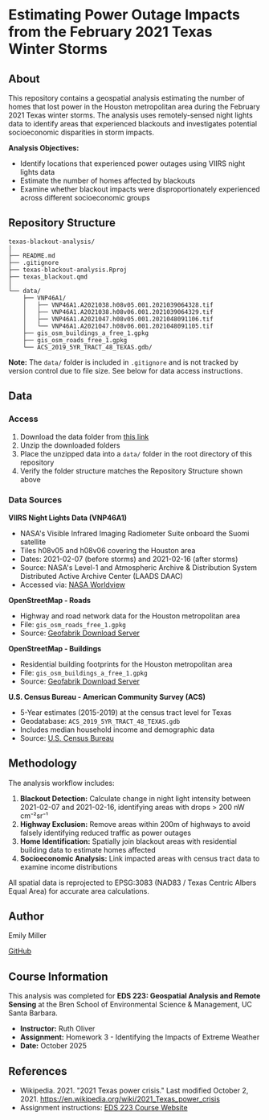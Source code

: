 # Estimating Power Outage Impacts from the February 2021 Texas Winter Storms

## About

This repository contains a geospatial analysis estimating the number of homes that lost power in the Houston metropolitan area during the February 2021 Texas winter storms. The analysis uses remotely-sensed night lights data to identify areas that experienced blackouts and investigates potential socioeconomic disparities in storm impacts.

**Analysis Objectives:**
- Identify locations that experienced power outages using VIIRS night lights data
- Estimate the number of homes affected by blackouts
- Examine whether blackout impacts were disproportionately experienced across different socioeconomic groups

## Repository Structure

```
texas-blackout-analysis/
│
├── README.md
├── .gitignore
├── texas-blackout-analysis.Rproj
├── texas_blackout.qmd
│
└── data/
    ├── VNP46A1/
    │   ├── VNP46A1.A2021038.h08v05.001.2021039064328.tif
    │   ├── VNP46A1.A2021038.h08v06.001.2021039064329.tif
    │   ├── VNP46A1.A2021047.h08v05.001.2021048091106.tif
    │   └── VNP46A1.A2021047.h08v06.001.2021048091105.tif
    ├── gis_osm_buildings_a_free_1.gpkg
    ├── gis_osm_roads_free_1.gpkg
    └── ACS_2019_5YR_TRACT_48_TEXAS.gdb/
```

**Note:** The `data/` folder is included in `.gitignore` and is not tracked by version control due to file size. See below for data access instructions.

## Data

### Access

1. Download the data folder from [this link](https://drive.google.com/file/d/1bTk62xwOzBqWmmT791SbYbHxnCdjmBtw/view?usp=drive_link)
2. Unzip the downloaded folders
3. Place the unzipped data into a `data/` folder in the root directory of this repository
4. Verify the folder structure matches the Repository Structure shown above

### Data Sources

**VIIRS Night Lights Data (VNP46A1)**
- NASA's Visible Infrared Imaging Radiometer Suite onboard the Suomi satellite
- Tiles h08v05 and h08v06 covering the Houston area
- Dates: 2021-02-07 (before storms) and 2021-02-16 (after storms)
- Source: NASA's Level-1 and Atmospheric Archive & Distribution System Distributed Active Archive Center (LAADS DAAC)
- Accessed via: [NASA Worldview](https://worldview.earthdata.nasa.gov/)

**OpenStreetMap - Roads**
- Highway and road network data for the Houston metropolitan area
- File: `gis_osm_roads_free_1.gpkg`
- Source: [Geofabrik Download Server](https://download.geofabrik.de/)

**OpenStreetMap - Buildings**
- Residential building footprints for the Houston metropolitan area
- File: `gis_osm_buildings_a_free_1.gpkg`
- Source: [Geofabrik Download Server](https://download.geofabrik.de/)

**U.S. Census Bureau - American Community Survey (ACS)**
- 5-Year estimates (2015-2019) at the census tract level for Texas
- Geodatabase: `ACS_2019_5YR_TRACT_48_TEXAS.gdb`
- Includes median household income and demographic data
- Source: [U.S. Census Bureau](https://www.census.gov/programs-surveys/acs)

## Methodology

The analysis workflow includes:

1. **Blackout Detection:** Calculate change in night light intensity between 2021-02-07 and 2021-02-16, identifying areas with drops > 200 nW cm⁻²sr⁻¹
2. **Highway Exclusion:** Remove areas within 200m of highways to avoid falsely identifying reduced traffic as power outages
3. **Home Identification:** Spatially join blackout areas with residential building data to estimate homes affected
4. **Socioeconomic Analysis:** Link impacted areas with census tract data to examine income distributions

All spatial data is reprojected to EPSG:3083 (NAD83 / Texas Centric Albers Equal Area) for accurate area calculations.

## Author

Emily Miller

[GitHub](https://github.com/yourusername)

## Course Information

This analysis was completed for **EDS 223: Geospatial Analysis and Remote Sensing** at the Bren School of Environmental Science & Management, UC Santa Barbara.

- **Instructor:** Ruth Oliver
- **Assignment:** Homework 3 - Identifying the Impacts of Extreme Weather
- **Date:** October 2025

## References

- Wikipedia. 2021. "2021 Texas power crisis." Last modified October 2, 2021. https://en.wikipedia.org/wiki/2021_Texas_power_crisis
- Assignment instructions: [EDS 223 Course Website](https://eds-223-geospatial.github.io/assignments/HW3.html)

